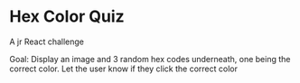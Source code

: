 # Hex Color Quiz
A jr React challenge

Goal: 
Display an image and 3 random hex codes underneath, one being the correct color. Let the user know if they click the correct color
